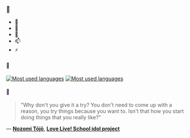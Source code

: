 ### 👋

- 🔭
- 🌱
- 💬
- 📫
- ⚡

#### 🧏

[![Most used languages](https://github-readme-stats-aynah.vercel.app/api/top-langs/?username=aynh&theme=solarized-dark&langs_count=6&layout=compact&hide_title=true)](https://github.com/anuraghazra/github-readme-stats#gh-dark-mode-only)
[![Most used languages](https://github-readme-stats-aynah.vercel.app/api/top-langs/?username=aynh&theme=solarized-light&langs_count=6&layout=compact&hide_title=true)](https://github.com/anuraghazra/github-readme-stats#gh-light-mode-only)

#### 💬

> "Why don't you give it a try? You don't need to come up with a reason, you try things because you want to. Isn't that how you start doing things that you really like?"

&mdash; [**Nozomi Tōjō**](https://myanimelist.net/character.php?q=Nozomi%20T%C5%8Dj%C5%8D&cat=character), [**Love Live! School idol project**](https://myanimelist.net/search/all?q=Love%20Live!%20School%20idol%20project&cat=all)
